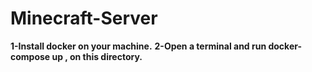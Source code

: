 # Minecraft-Server

**1-Install docker on your machine.**
**2-Open a terminal and run docker-compose up , on this directory.**
